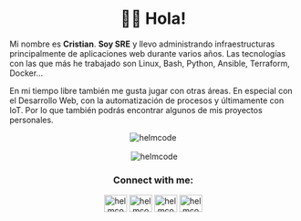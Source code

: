 <h1 align="center">👋🏾 Hola!</h1>

Mi nombre es **Cristian**. **Soy SRE** y llevo administrando infraestructuras principalmente de aplicaciones web durante varios años.
Las tecnologías con las que más he trabajado son Linux, Bash, Python, Ansible, Terraform, Docker...

En mi tiempo libre también me gusta jugar con otras áreas. En especial con el Desarrollo Web, con la automatización de procesos y últimamente con IoT. Por lo que también podrás encontrar algunos de mis proyectos personales.

<p align="center" ><img align="center" src="https://github-readme-stats.vercel.app/api/top-langs?username=helmcode&show_icons=true&locale=en&layout=compact&theme=dark" alt="helmcode" /></p>

<p align="center" >&nbsp;<img align="center" src="https://github-readme-stats.vercel.app/api?username=helmcode&show_icons=true&theme=dark&locale=en" alt="helmcode" /></p>


<h3 align="center">Connect with me:</h3>
<p align="center">
<a href="https://twitter.com/helmcode" target="blank"><img align="center" src="https://raw.githubusercontent.com/rahuldkjain/github-profile-readme-generator/master/src/images/icons/Social/twitter.svg" alt="helmcode" height="30" width="40" /></a>
<a href="https://linkedin.com/in/helmcode" target="blank"><img align="center" src="https://raw.githubusercontent.com/rahuldkjain/github-profile-readme-generator/master/src/images/icons/Social/linked-in-alt.svg" alt="helmcode" height="30" width="40" /></a>
<a href="https://www.youtube.com/channel/UCzVsNKj-tr_VMw0tKoRoD7g" target="blank"><img align="center" src="https://raw.githubusercontent.com/rahuldkjain/github-profile-readme-generator/master/src/images/icons/Social/youtube.svg" alt="helmcode" height="30" width="40" /></a>
<a href="www.tiktok.com/@helmcode" target="blank"><img align="center" src="https://s3.eu-west-1.amazonaws.com/static.helmcode.com/images/about/tiktok.svg" alt="helmcode" height="30" width="40" /></a>
</p>
